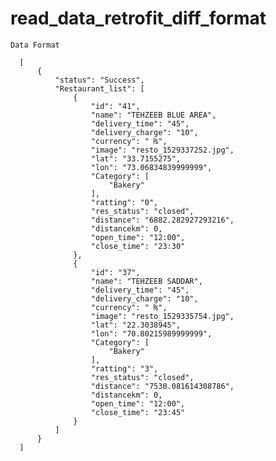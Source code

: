 # read_data_retrofit_diff_format

    Data Format
    
      [
          {
              "status": "Success",
              "Restaurant_list": [
                  {
                      "id": "41",
                      "name": "TEHZEEB BLUE AREA",
                      "delivery_time": "45",
                      "delivery_charge": "10",
                      "currency": " ₨",
                      "image": "resto_1529337252.jpg",
                      "lat": "33.7155275",
                      "lon": "73.06834839999999",
                      "Category": [
                          "Bakery"
                      ],
                      "ratting": "0",
                      "res_status": "closed",
                      "distance": "6882.282927293216",
                      "distancekm": 0,
                      "open_time": "12:00",
                      "close_time": "23:30"
                  },
                  {
                      "id": "37",
                      "name": "TEHZEEB SADDAR",
                      "delivery_time": "45",
                      "delivery_charge": "10",
                      "currency": " ₨",
                      "image": "resto_1529335754.jpg",
                      "lat": "22.3038945",
                      "lon": "70.80215989999999",
                      "Category": [
                          "Bakery"
                      ],
                      "ratting": "3",
                      "res_status": "closed",
                      "distance": "7530.081614308786",
                      "distancekm": 0,
                      "open_time": "12:00",
                      "close_time": "23:45"
                  }
              ]
          }
      ]
